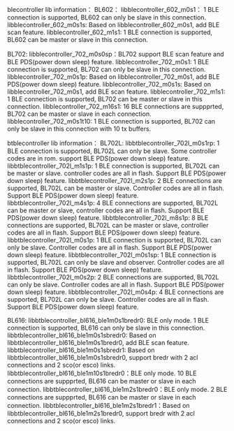 
blecontroller lib information：
BL602：
libblecontroller_602_m0s1： 1 BLE connection is supported, BL602 can only be slave in this connection. 
libblecontroller_602_m0s1s: Based on libblecontroller_602_m0s1, add BLE scan feature.
libblecontroller_602_m1s1:  1 BLE connection is supported, BL602 can be master or slave in this connection.

BL702:
libblecontroller_702_m0s0sp：BL702 support BLE scan feature and BLE PDS(power down sleep) feature.
libblecontroller_702_m0s1:   1 BLE connection is supported, BL702 can only be slave in this connection.
libblecontroller_702_m0s1p:  Based on libblecontroller_702_m0s1, add BLE PDS(power down sleep) feature.
libblecontroller_702_m0s1s:  Based on libblecontroller_702_m0s1, add BLE scan feature.
libblecontroller_702_m1s1:   1 BLE connection is supported, BL702 can be master or slave in this connection.
libblecontroller_702_m16s1:  16 BLE connections are suppprted, BL702 can be master or slave in each connection.
libblecontroller_702_m0s1t10:  1 BLE connection is supported, BL702 can only be slave in this connection with 10 tx buffers.

btblecontroller lib information：
BL702L:
libbtblecontroller_702l_m0s1rp: 1 BLE connection is supported, BL702L can only be slave. Some controller codes are in rom. support BLE PDS(power down sleep) feature.
libbtblecontroller_702l_m1s1p:  1 BLE connection is supported, BL702L can be master or slave. controller codes are all in flash. Support BLE PDS(power down sleep) feature.
libbtblecontroller_702l_m2s1p:  2 BLE connections are supported, BL702L can be master or slave. Controller codes are all in flash. Support BLE PDS(power down sleep) feature.
libbtblecontroller_702l_m4s1p:  4 BLE connections are supported, BL702L can be master or slave, controller codes are all in flash. Support BLE PDS(power down sleep) feature.
libbtblecontroller_702l_m8s1p:  8 BLE connections are supported, BL702L can be master or slave, controller codes are all in flash. Support BLE PDS(power down sleep) feature.
libbtblecontroller_702l_m0s1p:  1 BLE connection is supported, BL702L can only be slave. Controller codes are all in flash. Support BLE PDS(power down sleep) feature.
libbtblecontroller_702l_m0s1sp:  1 BLE connection is supported, BL702L can only be slave and observer. Controller codes are all in flash. Support BLE PDS(power down sleep) feature.
libbtblecontroller_702l_m0s2p:  2 BLE connections are supported, BL702L can only be slave. Controller codes are all in flash. Support BLE PDS(power down sleep) feature.
libbtblecontroller_702l_m0s4p:  4 BLE connections are supported, BL702L can only be slave. Controller codes are all in flash. Support BLE PDS(power down sleep) feature.

BL616:
libbtblecontroller_bl616_ble1m0s1bredr0:  BLE only mode. 1 BLE connection is supported, BL616 can only be slave in this connection.
libbtblecontroller_bl616_ble1m0s1sbredr0: Based on libbtblecontroller_bl616_ble1m0s1bredr0, add BLE scan feature.
libbtblecontroller_bl616_ble1m0s1sbredr1: Based on libbtblecontroller_bl616_ble1m0s1sbredr0, support bredr with 2 acl connections and 2 sco(or esco) links.
libbtblecontroller_bl616_ble1m10s1bredr0：BLE only mode. 10 BLE connections are suppprted, BL616 can be master or slave in each connection.
libbtblecontroller_bl616_ble1m2s1bredr0：BLE only mode. 2 BLE connections are suppprted, BL616 can be master or slave in each connection.
libbtblecontroller_bl616_ble1m2s1bredr1：Based on libbtblecontroller_bl616_ble1m2s1bredr0, support bredr with 2 acl connections and 2 sco(or esco) links.

